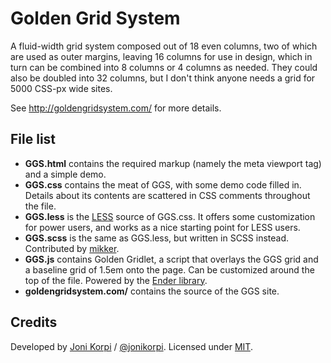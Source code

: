 # Golden Grid System

A fluid-width grid system composed out of 18 even columns, two of which are used as outer margins, leaving 16 columns for use in design, which in turn can be combined into 8 columns or 4 columns as needed. They could also be doubled into 32 columns, but I don't think anyone needs a grid for 5000 CSS-px wide sites.

See http://goldengridsystem.com/ for more details.

## File list

- **GGS.html** contains the required markup (namely the meta viewport tag) and a simple demo.
- **GGS.css** contains the meat of GGS, with some demo code filled in. Details about its contents are scattered in CSS comments throughout the file.
- **GGS.less** is the [LESS](http://lesscss.org/) source of GGS.css. It offers some customization for power users, and works as a nice starting point for LESS users.
- **GGS.scss** is the same as GGS.less, but written in SCSS instead. Contributed by [mikker](https://github.com/mikker).
- **GGS.js** contains Golden Gridlet, a script that overlays the GGS grid and a baseline grid of 1.5em onto the page. Can be customized around the top of the file. Powered by the [Ender library](http://ender.no.de/).
- **goldengridsystem.com/** contains the source of the GGS site.

## Credits

Developed by [Joni Korpi](http://jonikorpi.com/) / [@jonikorpi](http://twitter.com/jonikorpi/). Licensed under [MIT](http://opensource.org/licenses/mit-license.php).
